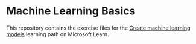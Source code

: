 # Machine Learning Basics

This repository contains the exercise files for the [Create machine learning models](https://docs.microsoft.com/learn/paths/create-machine-learn-models/) learning path on Microsoft Learn.


